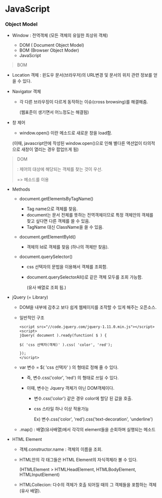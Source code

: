 # JavaScript

### Object Model

- Window : 전역객체 (모든 객체의 유일한 최상위 객체)

  - DOM ( Document Object Model)
  - BOM (Browser Object Moder)
  - JavaScript

  

> BOM

- Location 객체 : 윈도우 문서(브라우저)의 URL변경 및 문서의 위치 관련 정보를 얻을 수 있다.

- Navigator 객체

  - 각 다른 브라우징이 다르게 동작하는 이슈(cross browsing)를 해결해줌.

    (웹표준이 생기면서 어느정도는 해결됨)

- 창 제어

  - window.open() 이란 메소드로 새로운 창을 load함.

  (이때, javascript안에 작성된 window.open()으로 인해 별다른 액션없이 타의적으로 새창이 열리는 경우 팝업뜨게 됨)

> DOM
>
> : 제어의 대상에 해당되는 객체를 찾는 것이 우선.
>
> => 메소드를 이용

- Methods

  - document.getElementsByTagName()

    - Tag name으로 객체를 찾음.
    - document는 문서 전체를 뜻하는 전역객체이므로 특정 객체안의 객체를 찾고 싶다면 다른 객체를 쓸 수 있음.
    - TagName 대신 ClassName을 쓸 수 있음.

  - document.getElementById()

    - 객체의 Id로 객체를 찾음 (하나의 객체만 찾음).

  - document.querySelector()

    - css 선택자의 문법을 이용해서 객체를 조회함.

    - document.querySelectorAll()로 같은 객체 모두를 조회 가능함.

      (유사 배열로 조회 됨.)

- jQuery (= Library)

  - DOM을 내부에 감추고 보다 쉽게 웹페이지를 조작할 수 있게 해주는 오픈소스.

  - 일반적인 구조 

    ```
    <script src="//code.jquery.com/jquery-1.11.0.min.js"></script>
    <script>
    jQuery( document ).ready(function( $ ) {
        
    $( 'css 선택자(객체)' ).css( 'color', 'red');
    
    });
    </script>
    ```

  - var 변수 = $( 'css 선택자' ) 의 형태로 정해 줄 수 있다.

    - 즉, 변수.css('color', 'red') 의 형태로 쓰일 수 있다.

    - 이때, 변수는 Jquery 객체가 아닌 DOM객체이다.

      - 변수.css('color') 같은 경우 color에 할당 된 값을 호출.

      - css 스타일 하나 이상 적용가능

        Ex) 변수.css('color', 'red').css('text-decoration', 'underline')

  - .map() : 배열(유사배열)에서 각각의 element들을 순회하며 실행되는 메소드

- HTML Element

  - 객체.constructor.name : 객체의 이름을 조회.

  - HTML안의 각 태그들은 HTML Element의 자식객체라 볼 수 있다.

    (HTMLElement > HTMLHeadElement, HTMLBodyElement, HTMLInputElement)

  - HTMLCollecion: 다수의 객체가 호출 되어질 때의 그 객체들을 포함하는 객체 (유사 배열).